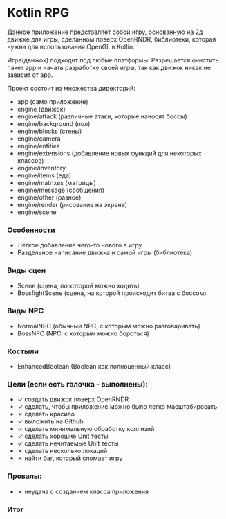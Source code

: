# Kotlin RPG

Данное приложение представляет собой игру, основанную на 2д движке для игры, сделанном поверх OpenRNDR, библиотеки,
которая нужна для использования OpenGL в Kotlin.<br>

Игра(движок) подходит под любые платформы.
Разрешается очистить пакет app и начать разработку своей игры, так как движок никак не зависит от app.

Проект состоит из множества директорий:

- app (само приложение)
- engine (движок)
- engine/attack (различные атаки, которые наносят боссы)
- engine/background (пол)
- engine/blocks (стены)
- engine/camera
- engine/entities
- engine/extensions (добавление новых функций для некоторых классов)
- engine/inventory
- engine/items (еда)
- engine/matrixes (матрицы)
- engine/message (сообщения)
- engine/other (разное)
- engine/render (рисование на экране)
- engine/scene

### Особенности

- Лёгкое добавление чего-то нового в игру
- Раздельное написание движка и самой игры (библиотека)

### Виды сцен

- Scene (сцена, по которой можно ходить)
- BossfightScene (сцена, на которой происходит битва с боссом)

### Виды NPC

- NormalNPC (обычный NPC, с которым можно разговаривать)
- BossNPC (NPC, с которым можно бороться)

### Костыли

- EnhancedBoolean (Boolean как полноценный класс)


### Цели (если есть галочка - выполнены):

- &check; создать движок поверх OpenRNDR
- &check; сделать, чтобы приложение можно было легко масштабировать
- &cross; сделать красиво
- &check; выложить на Github
- &check; сделать минимальную обработку коллизий
- &check; сделать хорошие Unit тесты
- &check; сделать нечитаемые Unit тесты
- &cross; сделать несколько локаций
- &cross; найти баг, который сломает игру

### Провалы:

- &cross; неудача с созданием класса приложения

### Итог
